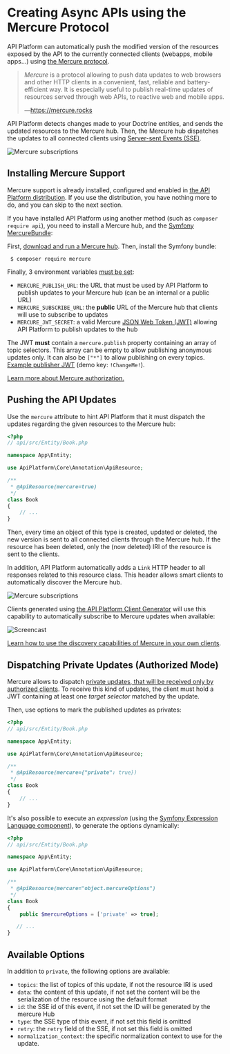 # Creating Async APIs using the Mercure Protocol

API Platform can automatically push the modified version of the resources exposed by the API to the currently connected clients (webapps, mobile apps...) using [the Mercure protocol](https://mercure.rocks).

> *Mercure* is a protocol allowing to push data updates to web browsers and other HTTP clients in a convenient, fast, reliable and battery-efficient way. It is especially useful to publish real-time updates of resources served through web APIs, to reactive web and mobile apps.
>
> —https://mercure.rocks

API Platform detects changes made to your Doctrine entities, and sends the updated resources to the Mercure hub.
Then, the Mercure hub dispatches the updates to all connected clients using [Server-sent Events (SSE)](https://developer.mozilla.org/en-US/docs/Web/API/Server-sent_events).

![Mercure subscriptions](images/mercure-subscriptions.png)

## Installing Mercure Support

Mercure support is already installed, configured and enabled in [the API Platform distribution](../distribution/index.md).
If you use the distribution, you have nothing more to do, and you can skip to the next section.

If you have installed API Platform using another method (such as `composer require api`), you need to install a Mercure hub, and the [Symfony MercureBundle](https://github.com/symfony/mercure-bundle):

First, [download and run a Mercure hub](https://mercure.rocks/docs/hub/install).
Then, install the Symfony bundle:

     $ composer require mercure

Finally, 3 environment variables [must be set](https://symfony.com/doc/current/configuration/external_parameters.html):

* `MERCURE_PUBLISH_URL`: the URL that must be used by API Platform to publish updates to your Mercure hub (can be an internal or a public URL)
* `MERCURE_SUBSCRIBE_URL`: the **public** URL of the Mercure hub that clients will use to subscribe to updates
* `MERCURE_JWT_SECRET`: a valid Mercure [JSON Web Token (JWT)](https://jwt.io/) allowing API Platform to publish updates to the hub

The JWT **must** contain a `mercure.publish` property containing an array of topic selectors.
This array can be empty to allow publishing anonymous updates only. It can also be `["*"]` to allow publishing on every topics.
[Example publisher JWT](https://jwt.io/#debugger-io?token=eyJhbGciOiJIUzI1NiIsInR5cCI6IkpXVCJ9.eyJtZXJjdXJlIjp7InB1Ymxpc2giOlsiKiJdfX0.obDjwCgqtPuIvwBlTxUEmibbBf0zypKCNzNKP7Op2UM) (demo key: `!ChangeMe!`).

[Learn more about Mercure authorization.](https://mercure.rocks/spec#authorization)

## Pushing the API Updates

Use the `mercure` attribute to hint API Platform that it must dispatch the updates regarding the given resources to the Mercure hub:

```php
<?php
// api/src/Entity/Book.php

namespace App\Entity;

use ApiPlatform\Core\Annotation\ApiResource;

/**
 * @ApiResource(mercure=true)
 */
class Book
{
    // ...
}
```

Then, every time an object of this type is created, updated or deleted, the new version is sent to all connected clients through the Mercure hub.
If the resource has been deleted, only the (now deleted) IRI of the resource is sent to the clients.

In addition, API Platform automatically adds a `Link` HTTP header to all responses related to this resource class.
This header allows smart clients to automatically discover the Mercure hub.

![Mercure subscriptions](images/mercure-discovery.png)

Clients generated using [the API Platform Client Generator](../client-generator/index.md) will use this capability to automatically subscribe to Mercure updates when available:

![Screencast](../client-generator/images/client-generator-demo.gif)

[Learn how to use the discovery capabilities of Mercure in your own clients](https://mercure.rocks/docs/ecosystem/awesome).

## Dispatching Private Updates (Authorized Mode)

Mercure allows to dispatch [private updates, that will be received only by authorized clients](https://mercure.rocks/spec#authorization).
To receive this kind of updates, the client must hold a JWT containing at least one *target selector* matched by the update.

Then, use options to mark the published updates as privates:

```php
<?php
// api/src/Entity/Book.php

namespace App\Entity;

use ApiPlatform\Core\Annotation\ApiResource;

/**
 * @ApiResource(mercure={"private": true})
 */
class Book
{
    // ...
}
```

It's also possible to execute an *expression* (using the [Symfony Expression Language component](https://symfony.com/doc/current/components/expression_language.html)), to generate the options dynamically:

```php
<?php
// api/src/Entity/Book.php

namespace App\Entity;

use ApiPlatform\Core\Annotation\ApiResource;

/**
 * @ApiResource(mercure="object.mercureOptions")
 */
class Book
{
    public $mercureOptions = ['private' => true];

   // ...
}
```

## Available Options

In addition to `private`, the following options are available:

* `topics`: the list of topics of this update, if not the resource IRI is used
* `data`: the content of this update, if not set the content will be the serialization of the resource using the default format
* `id`: the SSE id of this event, if not set the ID will be generated by the mercure Hub
* `type`: the SSE type of this event, if not set this field is omitted
* `retry`: the `retry` field of the SSE, if not set this field is omitted
* `normalization_context`: the specific normalization context to use for the update.
